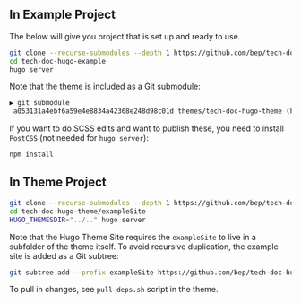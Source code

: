 ## In Example Project

The below will give you project that is set up and ready to use.

```bash
git clone --recurse-submodules --depth 1 https://github.com/bep/tech-doc-hugo-example.git
cd tech-doc-hugo-example
hugo server
```

Note that the theme is included as a Git submodule:

```bash
▶ git submodule
 a053131a4ebf6a59e4e8834a42368e248d98c01d themes/tech-doc-hugo-theme (heads/master)
```

If you want to do SCSS edits and want to publish these, you need to install `PostCSS` (not needed for `hugo server`):

```bash
npm install
```

## In Theme Project


```bash
git clone --recurse-submodules --depth 1 https://github.com/bep/tech-doc-hugo-theme.git
cd tech-doc-hugo-theme/exampleSite
HUGO_THEMESDIR="../.." hugo server
```


Note that the Hugo Theme Site requires the `exampleSite` to live in a subfolder of the theme itself. To avoid recursive duplication, the example site is added as a Git subtree:

```bash
git subtree add --prefix exampleSite https://github.com/bep/tech-doc-hugo-example.git  master --squash
```

To pull in changes, see `pull-deps.sh` script in the theme.